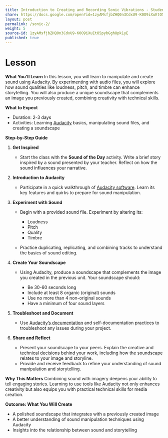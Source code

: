 ```yaml
---
title: Introduction to Creating and Recording Sonic Vibrations - Student
share: https://docs.google.com/open?id=1zyAMsfjbZHQ0n3CdxU9-K0O9iXuEtO5pybGgh8pk1yE
layout: post
permalink: /sonic-2/
weight: 5
source-id: 1zyAMsfjbZHQ0n3CdxU9-K0O9iXuEtO5pybGgh8pk1yE
published: true
---
```

# Lesson

<!--StartFragment-->

**What You’ll Learn** In this lesson, you will learn to manipulate and create sound using Audacity. By experimenting with audio files, you will explore how sound qualities like loudness, pitch, and timbre can enhance storytelling. You will also produce a unique soundscape that complements an image you previously created, combining creativity with technical skills.

**What to Expect**

* Duration: 2-3 days
* Activities: Learning [Audacity](https://www.audacityteam.org/) basics, manipulating sound files, and creating a soundscape

**Step-by-Step Guide**

1. **Get Inspired**

   * Start the class with the **Sound of the Day** activity. Write a brief story inspired by a sound presented by your teacher. Reflect on how the sound influences your narrative.
2. **Introduction to Audacity**

   * Participate in a quick walkthrough of [Audacity software](https://www.audacityteam.org/). Learn its key features and quirks to prepare for sound manipulation.
3. **Experiment with Sound**

   * Begin with a provided sound file. Experiment by altering its:

     * Loudness
     * Pitch
     * Quality
     * Timbre
   * Practice duplicating, replicating, and combining tracks to understand the basics of sound editing.
4. **Create Your Soundscape**

   * Using Audacity, produce a soundscape that complements the image you created in the previous unit. Your soundscape should:

     * Be 30-60 seconds long
     * Include at least 8 organic (original) sounds
     * Use no more than 4 non-original sounds
     * Have a minimum of four sound layers
5. **Troubleshoot and Document**

   * Use [Audacity’s documentation](https://support.audacityteam.org/) and self-documentation practices to troubleshoot any issues during your project.
6. **Share and Reflect**

   * Present your soundscape to your peers. Explain the creative and technical decisions behind your work, including how the soundscape relates to your image and storyline.
   * Provide and receive feedback to refine your understanding of sound manipulation and storytelling.

**Why This Matters** Combining sound with imagery deepens your ability to tell engaging stories. Learning to use tools like Audacity not only enhances creativity but also equips you with practical technical skills for media creation.

**Outcome: What You Will Create**

* A polished soundscape that integrates with a previously created image
* A better understanding of sound manipulation techniques using Audacity
* Insights into the relationship between sound and storytelling

<!--EndFragment-->